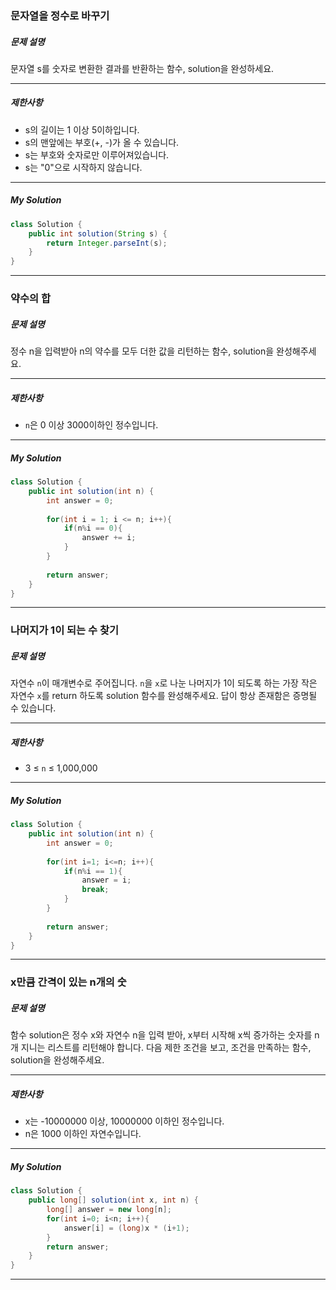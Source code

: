 ### 문자열을 정수로 바꾸기

##### 문제 설명

문자열 s를 숫자로 변환한 결과를 반환하는 함수, solution을 완성하세요.

------

##### 제한사항

- s의 길이는 1 이상 5이하입니다.
- s의 맨앞에는 부호(+, -)가 올 수 있습니다.
- s는 부호와 숫자로만 이루어져있습니다.
- s는 "0"으로 시작하지 않습니다.

------

##### My Solution

```java
class Solution {
    public int solution(String s) {
        return Integer.parseInt(s);
    }
}
```

------



### 약수의 합

##### 문제 설명

정수 n을 입력받아 n의 약수를 모두 더한 값을 리턴하는 함수, solution을 완성해주세요.

------

##### 제한사항

- `n`은 0 이상 3000이하인 정수입니다.

------

##### My Solution

```java
class Solution {
    public int solution(int n) {
        int answer = 0;
        
        for(int i = 1; i <= n; i++){
            if(n%i == 0){
                answer += i;
            }
        }
        
        return answer;
    }
}
```

------



### 나머지가 1이 되는 수 찾기

##### 문제 설명

자연수 `n`이 매개변수로 주어집니다. `n`을 `x`로 나눈 나머지가 1이 되도록 하는 가장 작은 자연수 `x`를 return 하도록 solution 함수를 완성해주세요. 답이 항상 존재함은 증명될 수 있습니다.

------

##### 제한사항

- 3 ≤ `n` ≤ 1,000,000

------

##### My Solution

```java
class Solution {
    public int solution(int n) {
        int answer = 0;
        
        for(int i=1; i<=n; i++){
            if(n%i == 1){
                answer = i;
                break;
            }
        }
        
        return answer;
    }
}
```

------



### x만큼 간격이 있는 n개의 숫

##### 문제 설명

함수 solution은 정수 x와 자연수 n을 입력 받아, x부터 시작해 x씩 증가하는 숫자를 n개 지니는 리스트를 리턴해야 합니다. 다음 제한 조건을 보고, 조건을 만족하는 함수, solution을 완성해주세요.

------

##### 제한사항

- x는 -10000000 이상, 10000000 이하인 정수입니다.
- n은 1000 이하인 자연수입니다.

------

##### My Solution

```java
class Solution {
    public long[] solution(int x, int n) {
        long[] answer = new long[n];
        for(int i=0; i<n; i++){
            answer[i] = (long)x * (i+1);
        }
        return answer;
    }
}
```

------

